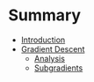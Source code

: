 # Summary

* [Introduction](README.md)
* [Gradient Descent](chapter1.md)
  * [Analysis](chapter1/analysis.md)
  * [Subgradients](chapter1/subgradients.md)


